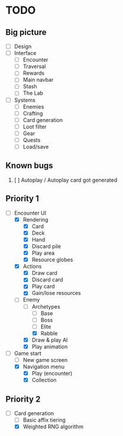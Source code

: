 # TODO

## Big picture

- [ ] Design
- [ ] Interface
  - [ ] Encounter
  - [ ] Traversal
  - [ ] Rewards
  - [ ] Main navbar
  - [ ] Stash
  - [ ] The Lab
- [ ] Systems
  - [ ] Enemies
  - [ ] Crafting
  - [ ] Card generation
  - [ ] Loot filter
  - [ ] Gear
  - [ ] Quests
  - [ ] Load/save

## Known bugs

1. [ ] Autoplay / Autoplay card got generated

## Priority 1

- [ ] Encounter UI
  - [x] Rendering
    - [x] Card
    - [x] Deck
    - [x] Hand
    - [x] Discard pile
    - [x] Play area
    - [x] Resource globes
  - [x] Actions
    - [x] Draw card
    - [x] Discard card
    - [x] Play card
    - [x] Gain/lose resources
  - [ ] Enemy
    - [ ] Archetypes
      - [ ] Base
      - [ ] Boss
      - [ ] Elite
      - [x] Rabble
    - [x] Draw & play AI
    - [x] Play animation
- [ ] Game start
  - [ ] New game screen
  - [x] Navigation menu
    - [x] Play (encounter)
    - [x] Collection

## Priority 2

- [ ] Card generation
  - [ ] Basic affix tiering
  - [x] Weighted RNG algorithm
